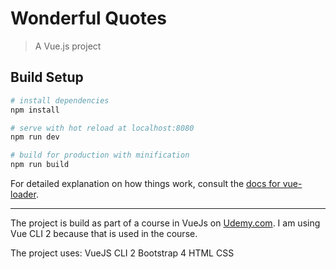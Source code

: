# Wonderful Quotes

> A Vue.js project

## Build Setup

``` bash
# install dependencies
npm install

# serve with hot reload at localhost:8080
npm run dev

# build for production with minification
npm run build
```

For detailed explanation on how things work, consult the [docs for vue-loader](http://vuejs.github.io/vue-loader).

------------------------------------------------------
The project is build as part of a course in VueJs on [Udemy.com](https://www.udemy.com/).
I am using Vue CLI 2 because that is used in the course.

The project uses:
VueJS CLI 2
Bootstrap 4
HTML
CSS
